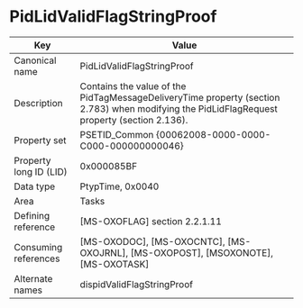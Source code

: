 # PidLidValidFlagStringProof

| Key | Value |
|---|---|
| Canonical name | PidLidValidFlagStringProof |
| Description | Contains the value of the PidTagMessageDeliveryTime property (section 2.783) when modifying the PidLidFlagRequest property (section 2.136). |
| Property set | PSETID_Common {00062008-0000-0000-C000-000000000046} |
| Property long ID (LID) | 0x000085BF |
| Data type | PtypTime, 0x0040 |
| Area | Tasks |
| Defining reference | [MS-OXOFLAG] section 2.2.1.11 |
| Consuming references | [MS-OXODOC], [MS-OXOCNTC], [MS-OXOJRNL], [MS-OXOPOST], [MSOXONOTE], [MS-OXOTASK] |
| Alternate names | dispidValidFlagStringProof |
